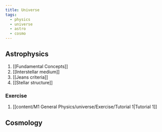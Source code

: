 ```yaml
---
title: Universe
tags:
  - physics
  - universe
  - astro
  - cosmo
---
```

## Astrophysics
1. [[Fundamental Concepts]]
2. [[Interstellar medium]]
3. [[Jeans criteria]]
4. [[Stellar structure]]
### Exercise
1. [[content/M1 General Physics/universe/Exercise/Tutorial 1|Tutorial 1]]
## Cosmology





